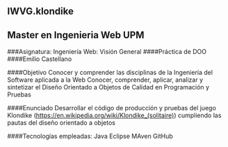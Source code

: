 ## IWVG.klondike
## Master en Ingenieria Web UPM
###Asignatura: Ingeniería Web: Visión General
####Práctica de DOO
####Emilio Castellano

####Objetivo
Conocer y comprender las disciplinas
de la Ingeniería del Software aplicada
a la Web
Conocer, comprender, aplicar,
analizar y sintetizar el Diseño
Orientado a Objetos de Calidad en
Programación y Pruebas

####Enunciado
Desarrollar el código de producción y pruebas
del juego Klondike
(https://en.wikipedia.org/wiki/Klondike_(solitaire))
cumpliendo las pautas del diseño orientado a objetos

####Tecnologías empleadas: 
Java
Eclipse
MAven
GitHub
